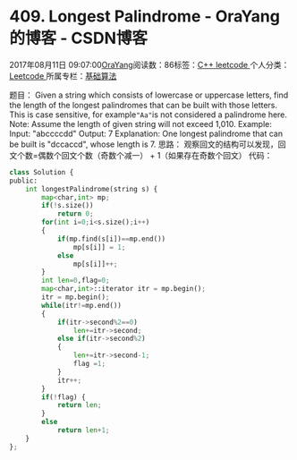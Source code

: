 
# 409. Longest Palindrome - OraYang的博客 - CSDN博客

2017年08月11日 09:07:00[OraYang](https://me.csdn.net/u010665216)阅读数：86标签：[C++																](https://so.csdn.net/so/search/s.do?q=C++&t=blog)[leetcode																](https://so.csdn.net/so/search/s.do?q=leetcode&t=blog)[
							](https://so.csdn.net/so/search/s.do?q=C++&t=blog)个人分类：[Leetcode																](https://blog.csdn.net/u010665216/article/category/7026962)
所属专栏：[基础算法](https://blog.csdn.net/column/details/16604.html)



题目：
Given a string which consists of lowercase or uppercase letters, find the length of the longest palindromes that can be built with those letters.
This is case sensitive, for example`"Aa"`is
 not considered a palindrome here.
Note:
Assume the length of given string will not exceed 1,010.
Example:
Input:
"abccccdd"
Output:
7
Explanation:
One longest palindrome that can be built is "dccaccd", whose length is 7.
思路：
观察回文的结构可以发现，回文个数=偶数个回文个数（奇数个减一） + 1（如果存在奇数个回文）
代码：

```python
class Solution {
public:
    int longestPalindrome(string s) {
        map<char,int> mp;
        if(!s.size())
            return 0;
        for(int i=0;i<s.size();i++)
        {
            if(mp.find(s[i])==mp.end())
                mp[s[i]] = 1;
            else
                mp[s[i]]++;
        }
        int len=0,flag=0;
        map<char,int>::iterator itr = mp.begin();
        itr = mp.begin();
        while(itr!=mp.end())
        {
            if(itr->second%2==0)
                len+=itr->second;
            else if(itr->second%2)
            {
                len+=itr->second-1;
                flag =1;
            }
            itr++;
        }
        if(!flag) {
            return len;
        } 
        else
            return len+1;
    }
};
```



